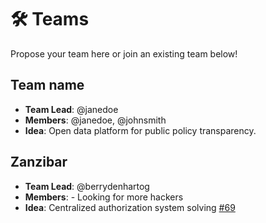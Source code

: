 # 🛠 Teams

Propose your team here or join an existing team below!

## Team name

- **Team Lead**: @janedoe
- **Members**: @janedoe, @johnsmith  
- **Idea**: Open data platform for public policy transparency.

## Zanzibar

- **Team Lead**: @berrydenhartog
- **Members**: - Looking for more hackers
- **Idea**: Centralized authorization system solving [#69](https://github.com/suitenumerique/hackdays2025/issues/69)
